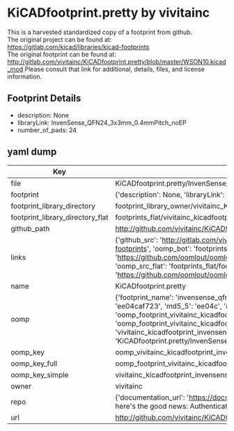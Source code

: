 # KiCADfootprint.pretty by vivitainc  
This is a harvested standardized copy of a footprint from github.  
The original project can be found at:  
https://gitlab.com/kicad/libraries/kicad-footprints  
The original footprint can be found at:
http://gitlab.com/vivitainc/KiCADfootprint.pretty/blob/master/WSON10.kicad_mod
Please consult that link for additional, details, files, and license information.  
## Footprint Details
* description: None  
* libraryLink: InvenSense_QFN24_3x3mm_0.4mmPitch_noEP  
* number_of_pads: 24  
## yaml dump  
| Key | Value |  
| --- | --- |  
| file | KiCADfootprint.pretty/InvenSense_QFN24_3x3mm_0.4mmPitch_noEP.kicad_mod |  
| footprint | {'description': None, 'libraryLink': 'InvenSense_QFN24_3x3mm_0.4mmPitch_noEP', 'number_of_pads': 24} |  
| footprint_library_directory | footprint_library_owner/vivitainc_KiCADfootprint.pretty |  
| footprint_library_directory_flat | footprints_flat/vivitainc_kicadfootprint_invensense_qfn24_3x3mm_0_4mmpitch_noep/working |  
| github_path | http://github.com/vivitainc/KiCADfootprint.pretty/blob/master/InvenSense_QFN24_3x3mm_0.4mmPitch_noEP.kicad_mod |  
| links | {'github_src': 'http://gitlab.com/vivitainc/KiCADfootprint.pretty/blob/master/WSON10.kicad_mod', 'github_src_repo': 'https://gitlab.com/kicad/libraries/kicad-footprints', 'oomp_bot': 'footprints/vivitainc_kicadfootprint_invensense_qfn24_3x3mm_0_4mmpitch_noep/working', 'oomp_bot_github': 'https://github.com/oomlout/oomlout_oomp_footprint_bot/tree/main/footprints/vivitainc_kicadfootprint_invensense_qfn24_3x3mm_0_4mmpitch_noep/working', 'oomp_src_flat': 'footprints_flat/footprints_flat/vivitainc_kicadfootprint_invensense_qfn24_3x3mm_0_4mmpitch_noep/working', 'oomp_src_flat_github': 'https://github.com/oomlout/oomlout_oomp_footprint_src/tree/main/footprints_flat/vivitainc_kicadfootprint_invensense_qfn24_3x3mm_0_4mmpitch_noep/working'} |  
| name | KiCADfootprint.pretty |  
| oomp | {'footprint_name': 'invensense_qfn24_3x3mm_0_4mmpitch_noep', 'library_name': 'kicadfootprint', 'md5': 'ee04caf7233f4b98861ec0ddd6ecf158', 'md5_10': 'ee04caf723', 'md5_5': 'ee04c', 'md5_6': 'ee04ca', 'oomp_key': 'oomp_vivitainc_kicadfootprint_invensense_qfn24_3x3mm_0_4mmpitch_noep', 'oomp_key_extra': 'oomp_footprint_vivitainc_kicadfootprint_invensense_qfn24_3x3mm_0_4mmpitch_noep', 'oomp_key_full': 'oomp_footprint_vivitainc_kicadfootprint_invensense_qfn24_3x3mm_0_4mmpitch_noep_ee04ca', 'oomp_key_simple': 'vivitainc_kicadfootprint_invensense_qfn24_3x3mm_0_4mmpitch_noep', 'original_filename': 'KiCADfootprint.pretty/InvenSense_QFN24_3x3mm_0.4mmPitch_noEP.kicad_mod', 'owner_name': 'vivitainc'} |  
| oomp_key | oomp_vivitainc_kicadfootprint_invensense_qfn24_3x3mm_0_4mmpitch_noep |  
| oomp_key_full | oomp_footprint_vivitainc_kicadfootprint_invensense_qfn24_3x3mm_0_4mmpitch_noep |  
| oomp_key_simple | vivitainc_kicadfootprint_invensense_qfn24_3x3mm_0_4mmpitch_noep |  
| owner | vivitainc |  
| repo | {'documentation_url': 'https://docs.github.com/rest/overview/resources-in-the-rest-api#rate-limiting', 'message': "API rate limit exceeded for 84.66.173.59. (But here's the good news: Authenticated requests get a higher rate limit. Check out the documentation for more details.)"} |  
| url | http://github.com/vivitainc/KiCADfootprint.pretty |  

